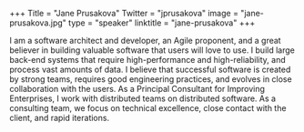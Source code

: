 +++
Title = "Jane Prusakova"
Twitter = "jprusakova"
image = "jane-prusakova.jpg"
type = "speaker"
linktitle = "jane-prusakova"
+++

I am a software architect and developer, an Agile proponent, and a great believer in building valuable software that users will love to use. I build large back-end systems that require high-performance and high-reliability, and process vast amounts of data. I believe that successful software is created by strong teams, requires good engineering practices, and evolves in close collaboration with the users. As a Principal Consultant for Improving Enterprises, I work with distributed teams on distributed software. As a consulting team, we focus on technical excellence, close contact with the client, and rapid iterations.
